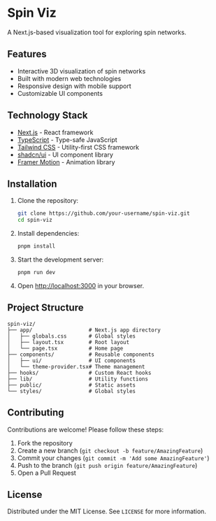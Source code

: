 # Spin Viz

A Next.js-based visualization tool for exploring spin networks.

## Features

- Interactive 3D visualization of spin networks
- Built with modern web technologies
- Responsive design with mobile support
- Customizable UI components

## Technology Stack

- [Next.js](https://nextjs.org/) - React framework
- [TypeScript](https://www.typescriptlang.org/) - Type-safe JavaScript
- [Tailwind CSS](https://tailwindcss.com/) - Utility-first CSS framework
- [shadcn/ui](https://ui.shadcn.com/) - UI component library
- [Framer Motion](https://www.framer.com/motion/) - Animation library

## Installation

1. Clone the repository:
   ```bash
   git clone https://github.com/your-username/spin-viz.git
   cd spin-viz
   ```

2. Install dependencies:
   ```bash
   pnpm install
   ```

3. Start the development server:
   ```bash
   pnpm run dev
   ```

4. Open [http://localhost:3000](http://localhost:3000) in your browser.

## Project Structure

```
spin-viz/
├── app/                  # Next.js app directory
│   ├── globals.css       # Global styles
│   ├── layout.tsx        # Root layout
│   └── page.tsx          # Home page
├── components/           # Reusable components
│   ├── ui/               # UI components
│   └── theme-provider.tsx# Theme management
├── hooks/                # Custom React hooks
├── lib/                  # Utility functions
├── public/               # Static assets
└── styles/               # Global styles
```

## Contributing

Contributions are welcome! Please follow these steps:

1. Fork the repository
2. Create a new branch (`git checkout -b feature/AmazingFeature`)
3. Commit your changes (`git commit -m 'Add some AmazingFeature'`)
4. Push to the branch (`git push origin feature/AmazingFeature`)
5. Open a Pull Request

## License

Distributed under the MIT License. See `LICENSE` for more information.
